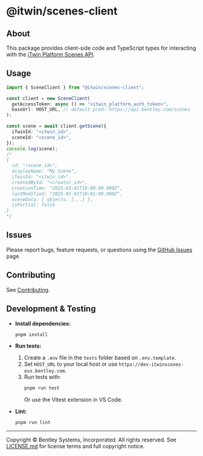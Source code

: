 # @itwin/scenes-client

## About

This package provides client-side code and TypeScript types for interacting with the [iTwin Platform Scenes API](https://developer.bentley.com/apis/scenes/overview/).

## Usage

```ts
import { SceneClient } from "@itwin/scenes-client";

const client = new SceneClient(
  getAccessToken: async () => "<itwin_platform_auth_token>",
  baseUrl: HOST_URL, // default prod: https://api.bentley.com/scenes
);

const scene = await client.getScene({
  iTwinId: "<itwin_id>",
  sceneId: "<scene_id>",
});
console.log(scene);
/*
{
  id: "<scene_id>",
  displayName: "My Scene",
  iTwinId: "<itwin_id>",
  createdById: "<creator_id>",
  creationTime: "2025-01-01T10:00:00.000Z",
  lastModified: "2025-01-01T10:01:00.000Z",
  sceneData: { objects: [...] },
  isPartial: false
}
*/
```

## Issues

Please report bugs, feature requests, or questions using the [GitHub Issues](../../issues) page.

## Contributing

See [Contributing](../../README.md#contributing).

## Development & Testing

- **Install dependencies:**
  ```sh
  pnpm install
  ```
- **Run tests:**
  1. Create a `.env` file in the `tests` folder based on `.env.template`.
  2. Set `HOST_URL` to your local host or use `https://dev-itwinscenes-eus.bentley.com`.
  3. Run tests with:
     ```sh
     pnpm run test
     ```
     Or use the Vitest extension in VS Code.

- **Lint:**
  ```sh
  pnpm run lint
  ```

---

Copyright © Bentley Systems, Incorporated. All rights reserved.
See [LICENSE.md](./LICENSE.md) for license terms and full copyright notice.
